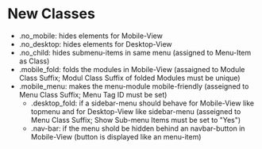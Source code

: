 New Classes
============
- .no_mobile: hides elements for Mobile-View
- .no_desktop: hides elements for Desktop-View
- .no_child: hides submenu-items in same menu (assigned to Menu-Item as Class)
- .mobile_fold: folds the modules in Mobile-View (assaigned to Module Class Suffix; Modul Class Suffix of folded Modules must be unique)
- .mobile_menu: makes the menu-module mobile-friendly (asseigned to Menu Class Suffix; Menu Tag ID must be set)
  - .desktop_fold: if a sidebar-menu should behave for Mobile-View like topmenu and for Desktop-View like sidebar-menu (asseigned to Menu Class Suffix; Show Sub-menu Items must be set to "Yes")
  - .nav-bar: if the menu shold be hidden behind an navbar-button in Mobile-View (button is displayed like an menu-item)
